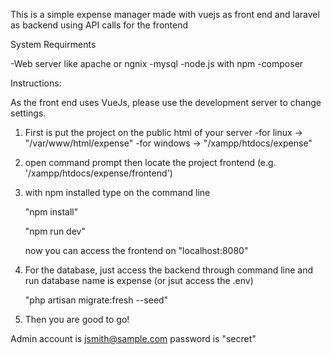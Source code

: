This is a simple expense manager made with vuejs as front end and laravel as backend using API calls for the frontend

System Requirments

-Web server like apache or ngnix
-mysql
-node.js with npm
-composer

Instructions:

  As the front end uses VueJs, please use the development server to change settings.
  
  1. First is put the project on the public html of your server
      -for linux -> "/var/www/html/expense"
      -for windows -> "/xampp/htdocs/expense"
  2. open command prompt then locate the project frontend (e.g. '/xampp/htdocs/expense/frontend')
  3. with npm installed type on the command line
 
      "npm install"
      
      "npm run dev"
    
      now you can access the frontend on "localhost:8080" 
      
  4. For the database, just access the backend through command line and run database name is expense (or jsut access the .env)
  
      "php artisan migrate:fresh --seed"
      
  5. Then you are good to go!  
    
Admin account is jsmith@sample.com
password is "secret"
